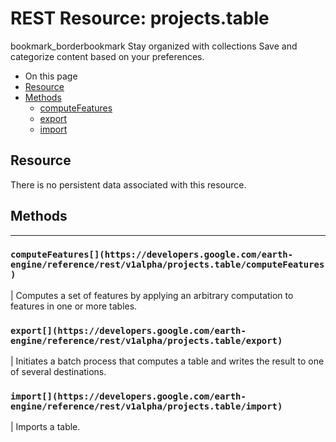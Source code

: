 
#  REST Resource: projects.table
bookmark_borderbookmark Stay organized with collections  Save and categorize content based on your preferences. 
  * On this page
  * [Resource](https://developers.google.com/earth-engine/reference/rest/v1alpha/projects.table#resource)
  * [Methods](https://developers.google.com/earth-engine/reference/rest/v1alpha/projects.table#methods)
    * [computeFeatures](https://developers.google.com/earth-engine/reference/rest/v1alpha/projects.table#computefeatures)
    * [export](https://developers.google.com/earth-engine/reference/rest/v1alpha/projects.table#export)
    * [import](https://developers.google.com/earth-engine/reference/rest/v1alpha/projects.table#import)


## Resource
There is no persistent data associated with this resource.
## Methods  
---  
### `computeFeatures[](https://developers.google.com/earth-engine/reference/rest/v1alpha/projects.table/computeFeatures)`
|  Computes a set of features by applying an arbitrary computation to features in one or more tables.  
### `export[](https://developers.google.com/earth-engine/reference/rest/v1alpha/projects.table/export)`
|  Initiates a batch process that computes a table and writes the result to one of several destinations.  
### `import[](https://developers.google.com/earth-engine/reference/rest/v1alpha/projects.table/import)`
|  Imports a table.  
